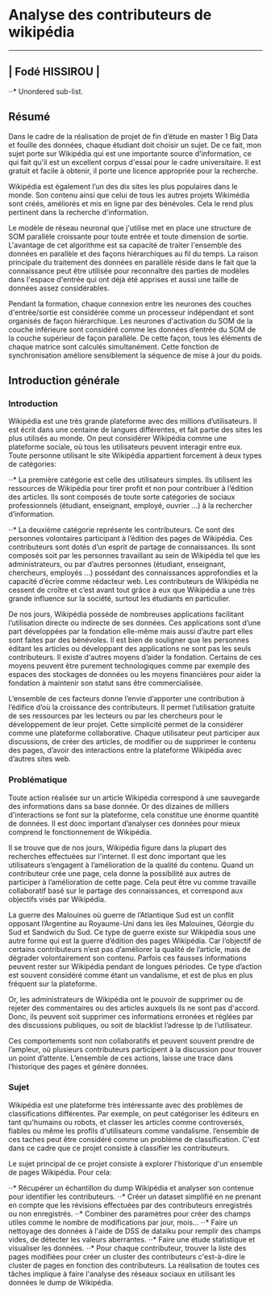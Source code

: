 # Analyse des contributeurs de wikipédia
---

|       Fodé HISSIROU          |
---
⋅⋅* Unordered sub-list. 
## Résumé 
Dans le cadre de la réalisation de projet de fin d’étude en master 1 Big Data et fouille des données, chaque étudiant doit choisir un sujet. 
De ce fait, mon sujet porte sur Wikipédia qui est une importante source d'information, 
ce qui fait qu'il est un excellent corpus d'essai pour le cadre universitaire. 
Il est gratuit et facile à obtenir, il porte une licence appropriée pour la recherche.

Wikipédia est également l’un des dix sites les plus populaires dans le monde. 
Son contenu ainsi que celui de tous les autres projets Wikimédia sont créés, améliorés et mis en ligne par des bénévoles. 
Cela le rend plus pertinent dans la recherche d'information.

Le modèle de réseau neuronal que j'utilise met en place une structure de SOM parallèle croissante pour toute entrée et toute dimension de sortie. 
L'avantage de cet algorithme est sa capacité de traiter l'ensemble des données en parallèle et des façons hiérarchiques au fil du temps. 
La raison principale du traitement des données en parallèle réside dans le fait que la connaissance peut être utilisée 
pour reconnaître des parties de modèles dans l'espace d'entrée qui ont déjà été apprises et aussi une taille de données assez considérables.

Pendant la formation, chaque connexion entre les neurones des couches d'entrée/sortie est considérée 
comme un processeur indépendant et sont organisés de façon hiérarchique. 
Les neurones d'activation du SOM de la couche inférieure sont considéré comme les données d’entrée du SOM de la couche supérieur de façon parallèle. 
De cette façon, tous les éléments de chaque matrice sont calculés simultanément. 
Cette fonction de synchronisation améliore sensiblement la séquence de mise à jour du poids.

## Introduction générale
### Introduction
Wikipédia est une très grande plateforme avec des millions d’utilisateurs. 
Il est écrit dans une centaine de langues différentes, et fait partie des sites les plus utilisés au monde. 
On peut considérer Wikipédia comme une plateforme sociale, où tous les utilisateurs peuvent  interagir entre eux. 
Toute personne utilisant le site Wikipédia appartient forcement à deux types de catégories:

⋅⋅* La première catégorie est celle des utilisateurs simples. 
Ils utilisent les ressources de Wikipédia pour tirer profit et non pour contribuer à l’édition des articles. 
Ils sont composés de toute sorte catégories de sociaux professionnels (étudiant, enseignant, employé, ouvrier ...) à la rechercher d’information.

⋅⋅* La deuxième catégorie représente les contributeurs. 
Ce sont des personnes volontaires participant à l’édition des pages de Wikipédia. 
Ces contributeurs sont dotés d’un esprit de partage de connaissances. 
Ils sont composés soit par les personnes travaillant au sein de Wikipédia tel que les administrateurs, 
ou par d’autres personnes (étudiant, enseignant, chercheurs, employés ...) possédant des connaissances approfondies et la capacité d’écrire comme rédacteur web. 
Les contributeurs de Wikipédia ne cessent de croître et c’est avant tout grâce à eux que Wikipédia a une très grande influence sur la société, 
surtout les étudiants en particulier.

De nos jours, Wikipédia possède de nombreuses applications facilitant l’utilisation directe ou indirecte de ses données. 
Ces applications sont d’une part développées par la fondation elle-même mais aussi d’autre part elles sont faites par des bénévoles. 
Il est bien de souligner que les personnes éditant les articles ou développant des applications ne sont pas les seuls contributeurs. 
Il existe d'autres moyens d’aider la fondation. Certains de ces moyens peuvent être purement technologiques 
comme par exemple des espaces des stockages de données ou les moyens financières pour aider la fondation à maintenir son statut sans être commercialisée.

L’ensemble de ces facteurs donne l’envie d’apporter une contribution à l’édifice d’où la croissance des contributeurs. 
Il permet l’utilisation gratuite de ses ressources par les lecteurs ou par les chercheurs pour le développement de leur projet. 
Cette simplicité permet de la considérer comme une plateforme collaborative. 
Chaque utilisateur peut participer aux discussions, de créer des articles, de modifier ou de supprimer le contenu des pages, 
d’avoir des interactions entre la plateforme Wikipédia avec d’autres sites web.


### Problématique
Toute action réalisée sur un article Wikipédia correspond à une sauvegarde des informations dans sa base donnée. 
Or des dizaines de milliers d'interactions se font sur la plateforme, cela constitue une énorme quantité de données. 
Il est donc important d’analyser ces données pour mieux comprend le fonctionnement de Wikipédia.

Il se trouve que de nos jours, Wikipédia figure dans la plupart des recherches effectuées sur l'internet. 
Il est donc important que les utilisateurs s’engagent à l’amélioration de la qualité du contenu. 
Quand un contributeur crée une page, cela donne la possibilité aux autres de participer à l’amélioration de cette page. 
Cela peut être vu comme travaille collaboratif basé sur le partage des connaissances, et correspond aux objectifs visés par Wikipédia.

La guerre des Malouines où guerre de l’Atlantique Sud est un conflit opposant l’Argentine au Royaume-Uni dans les iles Malouines, Géorgie du Sud et Sandwich du Sud. 
Ce type de guerre existe sur Wikipédia sous une autre forme qui est la guerre d’édition des pages Wikipédia. 
Car l’objectif de certains contributeurs n’est pas d’améliorer la qualité de l’article, mais de dégrader volontairement son contenu. 
Parfois ces fausses informations peuvent rester sur Wikipédia pendant de longues périodes. 
Ce type d’action est souvent considéré comme étant un vandalisme, et est de plus en plus fréquent sur la plateforme.

Or, les administrateurs de Wikipédia ont le pouvoir de supprimer ou de rejeter des commentaires ou des articles auxquels ils ne sont pas d'accord. 
Donc, ils peuvent soit supprimer ces informations erronées et réglées par des discussions publiques, ou soit de blacklist l’adresse Ip de l’utilisateur.

Ces comportements sont non collaboratifs et peuvent souvent prendre de l’ampleur, où plusieurs contributeurs participent à la discussion pour trouver un point d’attente. 
L’ensemble de ces actions, laisse une trace dans l’historique des pages et génère données.

### Sujet
Wikipédia est une plateforme très intéressante avec des problèmes de classifications différentes. 
Par exemple, on peut catégoriser les éditeurs en tant qu'humains ou robots, et classer les articles comme controversés, 
fiables ou même les profils d'utilisateurs comme vandalisme. l’ensemble de ces taches peut être considéré comme un problème de classification. 
C'est dans ce cadre que ce projet consiste à classifier les contributeurs.

Le sujet principal de ce projet consiste à explorer l'historique d'un ensemble de pages Wikipédia. Pour cela:

⋅⋅* Récupérer un échantillon du dump Wikipédia et analyser son contenue pour identifier les contributeurs.
⋅⋅* Créer un dataset simplifié en ne prenant en compte que les révisions effectuées par des contributeurs enregistrés ou non enregistrés.
⋅⋅* Combiner des paramètres pour créer des champs utiles comme le nombre de modifications par jour, mois...
⋅⋅* Faire un nettoyage des données à l'aide de DSS de dataiku pour remplir des champs vides, de détecter les valeurs aberrantes.
⋅⋅* Faire une étude statistique et visualiser les données.
⋅⋅* Pour chaque contributeur, trouver la liste des pages modifiées pour créer un cluster des contributeurs c'est-à-dire le cluster de pages en fonction 
des contributeurs. La réalisation de toutes ces tâches implique à faire l'analyse des réseaux sociaux en utilisant les données le dump de Wikipédia.

